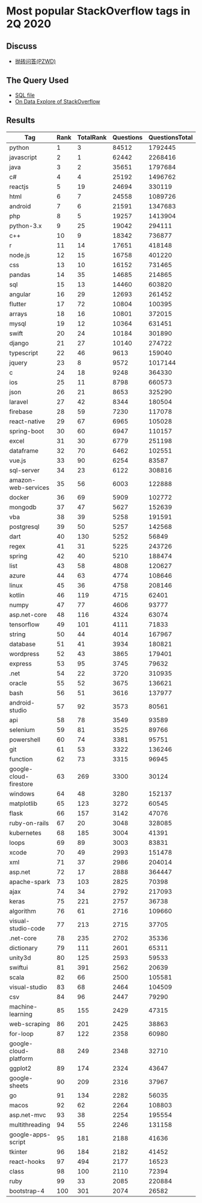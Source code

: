 # Most popular StackOverflow tags in 2Q 2020

## Discuss

- [抛砖问答(PZWD)](https://pzwd.net/d/18)

## The Query Used

- [SQL file](../queries/most-popular-stackoverflow-tags-in-nq-20yy.sql)
- [On Data Explore of StackOverflow](https://data.stackexchange.com/stackoverflow/revision/1460196/1792414/most-popular-stackoverflow-tags-in-2q-2020)

## Results

| Tag                    | Rank | TotalRank | Questions | QuestionsTotal |
| ---------------------- | ---- | --------- | --------- | -------------- |
| python                 | 1    | 3         | 84512     | 1792445        |
| javascript             | 2    | 1         | 62442     | 2268416        |
| java                   | 3    | 2         | 35651     | 1797684        |
| c#                     | 4    | 4         | 25192     | 1496762        |
| reactjs                | 5    | 19        | 24694     | 330119         |
| html                   | 6    | 7         | 24558     | 1089726        |
| android                | 7    | 6         | 21591     | 1347683        |
| php                    | 8    | 5         | 19257     | 1413904        |
| python-3.x             | 9    | 25        | 19042     | 294111         |
| c++                    | 10   | 9         | 18342     | 736877         |
| r                      | 11   | 14        | 17651     | 418148         |
| node.js                | 12   | 15        | 16758     | 401220         |
| css                    | 13   | 10        | 16152     | 731465         |
| pandas                 | 14   | 35        | 14685     | 214865         |
| sql                    | 15   | 13        | 14460     | 603820         |
| angular                | 16   | 29        | 12693     | 261452         |
| flutter                | 17   | 72        | 10804     | 100395         |
| arrays                 | 18   | 16        | 10801     | 372015         |
| mysql                  | 19   | 12        | 10364     | 631451         |
| swift                  | 20   | 24        | 10184     | 301890         |
| django                 | 21   | 27        | 10140     | 274722         |
| typescript             | 22   | 46        | 9613      | 159040         |
| jquery                 | 23   | 8         | 9572      | 1017144        |
| c                      | 24   | 18        | 9248      | 364330         |
| ios                    | 25   | 11        | 8798      | 660573         |
| json                   | 26   | 21        | 8653      | 325290         |
| laravel                | 27   | 42        | 8344      | 180504         |
| firebase               | 28   | 59        | 7230      | 117078         |
| react-native           | 29   | 67        | 6965      | 105028         |
| spring-boot            | 30   | 60        | 6947      | 110157         |
| excel                  | 31   | 30        | 6779      | 251198         |
| dataframe              | 32   | 70        | 6462      | 102551         |
| vue.js                 | 33   | 90        | 6254      | 83587          |
| sql-server             | 34   | 23        | 6122      | 308816         |
| amazon-web-services    | 35   | 56        | 6003      | 122888         |
| docker                 | 36   | 69        | 5909      | 102772         |
| mongodb                | 37   | 47        | 5627      | 152639         |
| vba                    | 38   | 39        | 5258      | 191591         |
| postgresql             | 39   | 50        | 5257      | 142568         |
| dart                   | 40   | 130       | 5252      | 56849          |
| regex                  | 41   | 31        | 5225      | 243726         |
| spring                 | 42   | 40        | 5210      | 188474         |
| list                   | 43   | 58        | 4808      | 120627         |
| azure                  | 44   | 63        | 4774      | 108646         |
| linux                  | 45   | 36        | 4758      | 208146         |
| kotlin                 | 46   | 119       | 4715      | 62401          |
| numpy                  | 47   | 77        | 4606      | 93777          |
| asp.net-core           | 48   | 116       | 4324      | 63074          |
| tensorflow             | 49   | 101       | 4111      | 71833          |
| string                 | 50   | 44        | 4014      | 167967         |
| database               | 51   | 41        | 3934      | 180821         |
| wordpress              | 52   | 43        | 3865      | 179401         |
| express                | 53   | 95        | 3745      | 79632          |
| .net                   | 54   | 22        | 3720      | 310935         |
| oracle                 | 55   | 52        | 3675      | 136621         |
| bash                   | 56   | 51        | 3616      | 137977         |
| android-studio         | 57   | 92        | 3573      | 80561          |
| api                    | 58   | 78        | 3549      | 93589          |
| selenium               | 59   | 81        | 3525      | 89766          |
| powershell             | 60   | 74        | 3381      | 95751          |
| git                    | 61   | 53        | 3322      | 136246         |
| function               | 62   | 73        | 3315      | 96945          |
| google-cloud-firestore | 63   | 269       | 3300      | 30124          |
| windows                | 64   | 48        | 3280      | 152137         |
| matplotlib             | 65   | 123       | 3272      | 60545          |
| flask                  | 66   | 157       | 3142      | 47076          |
| ruby-on-rails          | 67   | 20        | 3048      | 328085         |
| kubernetes             | 68   | 185       | 3004      | 41391          |
| loops                  | 69   | 89        | 3003      | 83831          |
| xcode                  | 70   | 49        | 2993      | 151478         |
| xml                    | 71   | 37        | 2986      | 204014         |
| asp.net                | 72   | 17        | 2888      | 364447         |
| apache-spark           | 73   | 103       | 2825      | 70398          |
| ajax                   | 74   | 34        | 2792      | 217093         |
| keras                  | 75   | 221       | 2757      | 36738          |
| algorithm              | 76   | 61        | 2716      | 109660         |
| visual-studio-code     | 77   | 213       | 2715      | 37705          |
| .net-core              | 78   | 235       | 2702      | 35336          |
| dictionary             | 79   | 111       | 2601      | 65311          |
| unity3d                | 80   | 125       | 2593      | 59533          |
| swiftui                | 81   | 391       | 2562      | 20639          |
| scala                  | 82   | 66        | 2500      | 105581         |
| visual-studio          | 83   | 68        | 2464      | 104509         |
| csv                    | 84   | 96        | 2447      | 79290          |
| machine-learning       | 85   | 155       | 2429      | 47315          |
| web-scraping           | 86   | 201       | 2425      | 38863          |
| for-loop               | 87   | 122       | 2358      | 60980          |
| google-cloud-platform  | 88   | 249       | 2348      | 32710          |
| ggplot2                | 89   | 174       | 2324      | 43647          |
| google-sheets          | 90   | 209       | 2316      | 37967          |
| go                     | 91   | 134       | 2282      | 56035          |
| macos                  | 92   | 62        | 2264      | 108803         |
| asp.net-mvc            | 93   | 38        | 2254      | 195554         |
| multithreading         | 94   | 55        | 2246      | 131158         |
| google-apps-script     | 95   | 181       | 2188      | 41636          |
| tkinter                | 96   | 184       | 2182      | 41452          |
| react-hooks            | 97   | 494       | 2177      | 16523          |
| class                  | 98   | 100       | 2110      | 72394          |
| ruby                   | 99   | 33        | 2085      | 220884         |
| bootstrap-4            | 100  | 301       | 2074      | 26582          |
